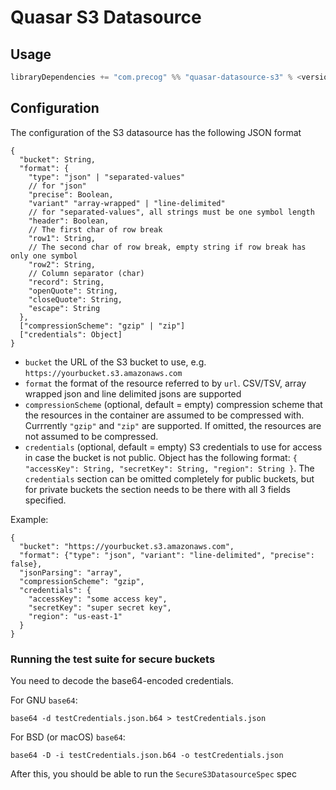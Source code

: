 # Quasar S3 Datasource

## Usage

```sbt
libraryDependencies += "com.precog" %% "quasar-datasource-s3" % <version>
```

## Configuration

The configuration of the S3 datasource has the following JSON format

```
{
  "bucket": String,
  "format": {
    "type": "json" | "separated-values"
    // for "json"
    "precise": Boolean,
    "variant" "array-wrapped" | "line-delimited"
    // for "separated-values", all strings must be one symbol length
    "header": Boolean,
    // The first char of row break
    "row1": String,
    // The second char of row break, empty string if row break has only one symbol
    "row2": String,
    // Column separator (char)
    "record": String,
    "openQuote": String,
    "closeQuote": String,
    "escape": String
  },
  ["compressionScheme": "gzip" | "zip"]
  ["credentials": Object]
}
```

* `bucket` the URL of the S3 bucket to use, e.g. `https://yourbucket.s3.amazonaws.com`
* `format` the format of the resource referred to by `url`. CSV/TSV, array wrapped json and line delimited jsons are supported
* `compressionScheme` (optional, default = empty) compression scheme that the resources in the container are assumed
  to be compressed with. Currrently `"gzip"` and `"zip"` are supported.
  If omitted, the resources are not assumed to be compressed.
* `credentials` (optional, default = empty) S3 credentials to use for access in case the bucket is not public.
  Object has the following format: `{ "accessKey": String, "secretKey": String, "region": String }`.
  The `credentials` section can be omitted completely for public buckets, but for private buckets the section needs
  to be there with all 3 fields specified.

Example:

```
{
  "bucket": "https://yourbucket.s3.amazonaws.com",
  "format": {"type": "json", "variant": "line-delimited", "precise": false},
  "jsonParsing": "array",
  "compressionScheme": "gzip",
  "credentials": {
    "accessKey": "some access key",
    "secretKey": "super secret key",
    "region": "us-east-1"
  }
}
```

### Running the test suite for secure buckets

You need to decode the base64-encoded credentials.

For GNU `base64`:

```
base64 -d testCredentials.json.b64 > testCredentials.json
```

For BSD (or macOS) `base64`:

```
base64 -D -i testCredentials.json.b64 -o testCredentials.json
```

After this, you should be able to run the `SecureS3DatasourceSpec` spec
